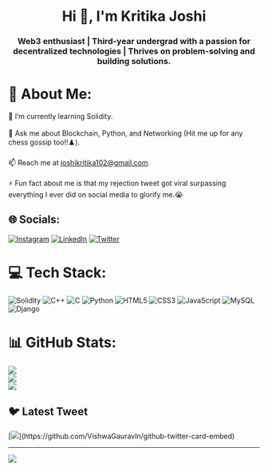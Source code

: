 <h1 align="center">Hi 👋, I'm Kritika Joshi</h1>
<h3 align="center">Web3 enthusiast | Third-year undergrad with a passion for decentralized technologies | Thrives on problem-solving and building solutions.</h3>

# 💫 About Me:
🌱 I’m currently learning Solidity.<br><br>💬 Ask me about Blockchain, Python, and Networking (Hit me up for any chess gossip too!!♟️).<br><br>📫 Reach me at joshikritika102@gmail.com.<br><br>⚡ Fun fact about me is that my rejection tweet got viral surpassing everything I ever did on social media to glorify me.😭<br>


## 🌐 Socials:
[![Instagram](https://img.shields.io/badge/Instagram-%23E4405F.svg?logo=Instagram&logoColor=white)](https://www.instagram.com/kriii_1024/) [![LinkedIn](https://img.shields.io/badge/LinkedIn-%230077B5.svg?logo=linkedin&logoColor=white)](https://www.linkedin.com/in/kritika-joshi-/) [![Twitter](https://img.shields.io/badge/Twitter-%231DA1F2.svg?logo=Twitter&logoColor=white)](https://twitter.com/Kjo22_) 

# 💻 Tech Stack:
![Solidity](https://img.shields.io/badge/Solidity-%23363636.svg?style=for-the-badge&logo=solidity&logoColor=white) ![C++](https://img.shields.io/badge/c++-%2300599C.svg?style=for-the-badge&logo=c%2B%2B&logoColor=white) ![C](https://img.shields.io/badge/c-%2300599C.svg?style=for-the-badge&logo=c&logoColor=white) ![Python](https://img.shields.io/badge/python-3670A0?style=for-the-badge&logo=python&logoColor=ffdd54) ![HTML5](https://img.shields.io/badge/html5-%23E34F26.svg?style=for-the-badge&logo=html5&logoColor=white) ![CSS3](https://img.shields.io/badge/css3-%231572B6.svg?style=for-the-badge&logo=css3&logoColor=white) ![JavaScript](https://img.shields.io/badge/javascript-%23323330.svg?style=for-the-badge&logo=javascript&logoColor=%23F7DF1E) ![MySQL](https://img.shields.io/badge/mysql-%2300f.svg?style=for-the-badge&logo=mysql&logoColor=white) ![Django](https://img.shields.io/badge/django-%23092E20.svg?style=for-the-badge&logo=django&logoColor=white)    
# 📊 GitHub Stats:
![](https://github-readme-stats.vercel.app/api?username=KritikaJoshi22&theme=dark&hide_border=false&include_all_commits=true&count_private=true)<br/>
![](https://github-readme-streak-stats.herokuapp.com/?user=KritikaJoshi22&theme=dark&hide_border=false)<br/>
![](https://github-readme-stats.vercel.app/api/top-langs/?username=KritikaJoshi22&theme=dark&hide_border=false&include_all_commits=true&count_private=true&layout=compact)

## 🐦 Latest Tweet
[![](https://gtce.itsvg.in/api?username=Kjo22_)](https://github.com/VishwaGauravIn/github-twitter-card-embed)

---
[![](https://visitcount.itsvg.in/api?id=KritikaJoshi22&icon=0&color=0)](https://visitcount.itsvg.in)

<!-- Proudly created with GPRM ( https://gprm.itsvg.in ) -->
